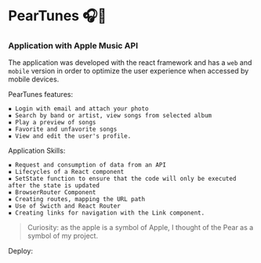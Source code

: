 # PearTunes 🎧🍐

### Application with Apple Music API

The application was developed with the react framework and has a ``web`` and ``mobile`` version in order to optimize the user experience when accessed by mobile devices.

PearTunes features:

```
▪️ Login with email and attach your photo
▪️ Search by band or artist, view songs from selected album
▪️ Play a preview of songs
▪️ Favorite and unfavorite songs
▪️ View and edit the user's profile.
```

Application Skills:

```
▪️ Request and consumption of data from an API
▪️ Lifecycles of a React component
▪️ SetState function to ensure that the code will only be executed after the state is updated
▪️ BrowserRouter Component
▪️ Creating routes, mapping the URL path
▪️ Use of Swicth and React Router
▪️ Creating links for navigation with the Link component.
```

> Curiosity: as the apple is a symbol of Apple, I thought of the Pear as a symbol of my project.

Deploy:

